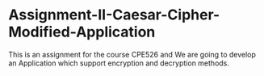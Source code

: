 # Assignment-II-Caesar-Cipher-Modified-Application
This is an assignment for the course CPE526 and We are going to develop an Application which support encryption and decryption methods.
